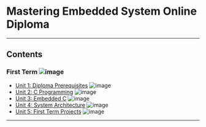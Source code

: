 # Mastering Embedded System Online Diploma

---

## Contents

### First Term ![image](https://progress-bar.dev/20/)

- [Unit 1: Diploma Prerequisites](https://github.com/attiama-elsayed/Mastering_Embedded_System_Online_Diploma) ![image](https://progress-bar.dev/100/)
- [Unit 2: C Programming](Unit2_C_Programming) ![image](https://progress-bar.dev/0/)
- [Unit 3: Embedded C]() ![image](https://progress-bar.dev/0/)
- [Unit 4: System Architecture]() ![image](https://progress-bar.dev/0/)
- [Unit 5: First Term Projects]() ![image](https://progress-bar.dev/0/)

---